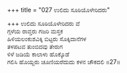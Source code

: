 +++
title = "027 ಉಲಿದು ಸೂಠಿಯೊಳೇರಿದರು"

+++
ಉಲಿದು ಸೂಠಿಯೊಳೇರಿದರು ವೆ  
ಗ್ಗಳೆಯ ರಾವ್ತರು ಗಜರಿ ಮಸ್ತಕ  
ಹಿಳಿಯಲಂಕುಶವಿಕ್ಕಿ ಬಿಟ್ಟರು ಸೊಕ್ಕಿದಾನೆಗಳ  
ತಳಪಟವ ತುಂಬಿದವು ತೇರುಗ  
ಳಿಳೆ ಜಡಿಯೆ ಕಾಲಾಳು ಹೊಕ್ಕೊಡೆ  
ಗಲಿಸಿ ಹೊಯ್ದರು ಚೂಣಿಯರೆದುದು ಕಳನ ಚೌಕದಲಿ    ॥27॥
